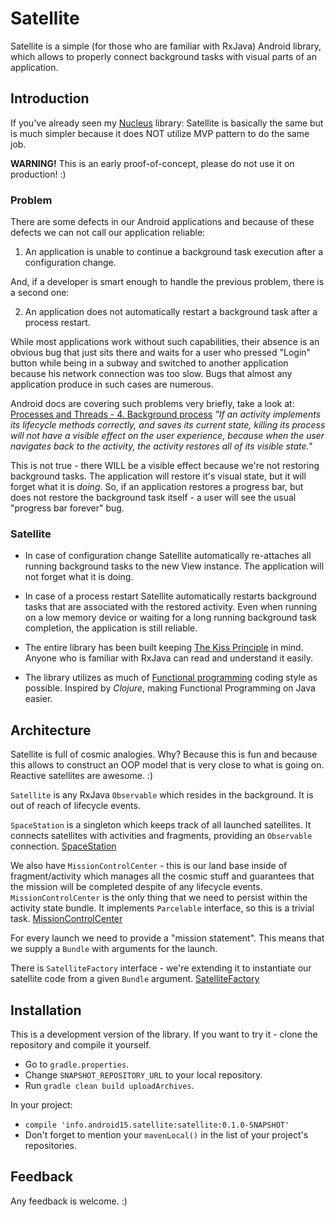 Satellite
=======

Satellite is a simple (for those who are familiar with RxJava) Android library, which allows
to properly connect background tasks with visual parts of an application.

## Introduction

If you've already seen my [Nucleus](https://github.com/konmik/nucleus) library:
Satellite is basically the same but is much simpler because it does NOT utilize MVP pattern
to do the same job.

**WARNING!** This is an early proof-of-concept, please do not use it on production! :)

### Problem

There are some defects in our Android applications and because of these defects we can not call
our application reliable:

1. An application is unable to continue a background task execution after a configuration change.

And, if a developer is smart enough to handle the previous problem, there is a second one:

2. An application does not automatically restart a background task after a process restart.

While most applications work without such capabilities, their absence is an obvious bug that just sits there
and waits for a user who pressed "Login" button while being in a subway and switched to another application
because his network connection was too slow. Bugs that almost any application produce in such cases
are numerous.

Android docs are covering such problems very briefly, take a look at:
[Processes and Threads - 4. Background process](http://developer.android.com/guide/components/processes-and-threads.html#Lifecycle)
*"If an activity implements its lifecycle methods correctly, and saves
its current state, killing its process will not have a visible effect on
the user experience, because when the user navigates back to the activity,
the activity restores all of its visible state."*

This is not true - there WILL be a visible effect because we're not restoring background tasks.
The application will restore it's visual state, but it will forget what it is *doing*.
So, if an application restores a progress bar, but does not restore the background task itself -
a user will see the usual "progress bar forever" bug.

### Satellite

* In case of configuration change Satellite automatically re-attaches
all running background tasks to the new View instance.
The application will not forget what it is doing.

* In case of a process restart Satellite automatically restarts background tasks that
are associated with the restored activity.
Even when running on a low memory device or waiting for a long running background task completion,
the application is still reliable.

* The entire library has been built keeping [The Kiss Principle](https://people.apache.org/~fhanik/kiss.html) in mind.
Anyone who is familiar with RxJava can read and understand it easily.

* The library utilizes as much of [Functional programming](https://en.wikipedia.org/wiki/Functional_programming)
coding style as possible. Inspired by *Clojure*, making Functional Programming on Java easier.

## Architecture

Satellite is full of cosmic analogies. Why? Because this is fun and because this allows
to construct an OOP model that is very close to what is going on. Reactive satellites are awesome. :)

`Satellite` is any RxJava `Observable` which resides in the background.
It is out of reach of lifecycle events.

`SpaceStation` is a singleton which keeps track of all launched
satellites. It connects satellites with activities and fragments, providing an `Observable` connection.
[SpaceStation](https://github.com/konmik/satellite/blob/master/satellite/src/main/java/satellite/SpaceStation.java)

We also have `MissionControlCenter` - this is our land base inside of fragment/activity which manages all
the cosmic stuff and guarantees that the mission will be completed despite of any lifecycle events.
`MissionControlCenter` is the only thing that we need to persist within the activity state bundle.
It implements `Parcelable` interface, so this is a trivial task. [MissionControlCenter](https://github.com/konmik/satellite/blob/master/satellite/src/main/java/satellite/MissionControlCenter.java)

For every launch we need to provide a "mission statement". This means that we supply a `Bundle`
with arguments for the launch.

There is `SatelliteFactory` interface - we're extending it to instantiate our satellite code
from a given `Bundle` argument. [SatelliteFactory](https://github.com/konmik/satellite/blob/master/satellite/src/main/java/satellite/SatelliteFactory.java)
                                                             
## Installation

This is a development version of the library.
If you want to try it - clone the repository and compile it yourself.

* Go to `gradle.properties`.
* Change `SNAPSHOT_REPOSITORY_URL` to your local repository.
* Run `gradle clean build uploadArchives`.

In your project:

* `compile 'info.android15.satellite:satellite:0.1.0-SNAPSHOT'`
* Don't forget to mention your `mavenLocal()` in the list of your project's repositories.

## Feedback

Any feedback is welcome. :)

